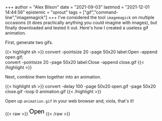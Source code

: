 +++
author = "Alex Bilson"
date = "2021-09-03"
lastmod = "2021-12-01 14:44:56"
epistemic = "sprout"
tags = ["gif","command-line","imagemagick"]
+++
I've considered the tool `imagemagick` on multiple occasions (it does practically anything you could imagine with images), but finally downloaded and tested it out. Here's how I created a useless gif animation.

First, generate two gifs.

{{< highlight sh >}}
convert -pointsize 20 -page 50x20 label:Open -append open.gif; \
convert -pointsize 20 -page 50x20 label:Close -append close.gif
{{< /highlight >}}

Next, combine them together into an animation.

{{< highlight sh >}}
convert -delay 100 -page 50x20 open.gif -page 50x20 close.gif -loop 0 animation.gif
{{< /highlight >}}

Open up `animation.gif` in your web browser and, viola, that's it!

{{< raw >}}
<img style="width: 50px" src="/notes/data/animation_example.gif"/>
{{< /raw >}}

